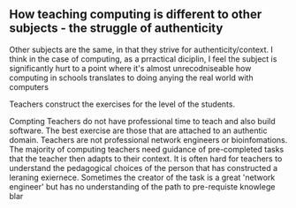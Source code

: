 How teaching computing is different to other subjects - the struggle of authenticity
-----------------------------------------------------

Other subjects are the same, in that they strive for authenticity/context.
I think in the case of computing, as a prractical diciplin, I feel the subject is significantly hurt to a point where it's almost unrecodniseable how computing in schools translates to doing anying the real world with computers

Teachers construct the exercises for the level of the students.



Compting Teachers do not have professional time to teach and also build software.
The best exercise are those that are attached to an authentic domain.
Teachers are not professional network engineers or bioinfomations.
The majority of computing teachers need guidance of pre-completed tasks that the teacher then adapts to their context.
It is often hard for teachers to understand the pedagogical choices of the person that has constructed a leraning exiernece.
Sometimes the creator of the task is a great 'network engineer' but has no understanding of the path to pre-requiste knowlege blar
